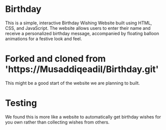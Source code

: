 # Birthday
This is a simple, interactive Birthday Wishing Website built using HTML, CSS, and JavaScript. The website allows users to enter their name and receive a personalized birthday message, accompanied by floating balloon animations for a festive look and feel.

# Forked and cloned from 'https://Musaddiqeadil/Birthday.git'
This might be a good start of the website we are planning to built.

# Testing
We found this is more like a website to automatically get birthday wishes for you own rather
than collecting wishes from others.
